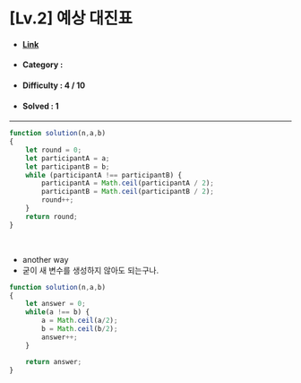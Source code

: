 # [Lv.2] 예상 대진표 
* #### [Link](https://school.programmers.co.kr/learn/courses/30/lessons/12985)
* #### Category : 
* #### Difficulty : 4 / 10  
* #### Solved : 1

<hr />

```js
function solution(n,a,b)
{
    let round = 0;
    let participantA = a;
    let participantB = b;
    while (participantA !== participantB) {
        participantA = Math.ceil(participantA / 2);
        participantB = Math.ceil(participantB / 2);
        round++;
    }
    return round;
}
```

<br />

* another way
* 굳이 새 변수를 생성하지 않아도 되는구나. 
```js
function solution(n,a,b)
{
    let answer = 0;
    while(a !== b) {
        a = Math.ceil(a/2);
        b = Math.ceil(b/2);
        answer++;
    }

    return answer;
}
```
